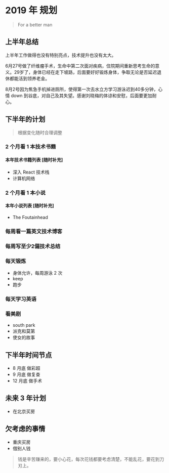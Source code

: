 # 2019 年 规划

> For a better man

## 上半年总结

上半年工作做得也没有特别亮点，技术提升也没有太大。

6月27号做了纤维瘤手术，生命中第二次面对疾病，住院期间重新思考生命的意义。29岁了，身体已经在走下坡路，后面要好好锻炼身体，争取无论是否延迟退休都能活到领养老金。

8月2号因为焦急手机掉进厕所，使得第一次去水立方学习游泳迟到40多分钟，心情 down 到谷底，对自己及其失望。感谢刘晓梅的体谅和安慰，后面要更加耐心。

## 下半年的计划

> 根据变化随时合理调整

### 2 个月看 1 本技术书籍

#### 本年技术书籍列表 [随时补充]

- 深入 React 技术栈
- 计算机网络

### 2 个月看 1 本小说

#### 本年小说列表 [随时补充]

- The Foutainhead

### 每周看一篇英文技术博客

### 每周写至少2偏技术总结

### 每天锻炼

- 身体允许，每周游泳 2 次
- keep
- 跑步

### 每天学习英语

### 看美剧

- south park
- 派克和莫第
- 使女的故事

## 下半年时间节点

- 8 月底 做彩超
- 9 月底 做复查
- 12 月底 做手术

## 未来 3 年计划

- 在北京买房

## 欠考虑的事情

- 重庆买房
- 借别人钱

> 钱是辛苦赚来的，要小心花，每次花钱都要考虑清楚，不能乱花，要花到刀刃上。